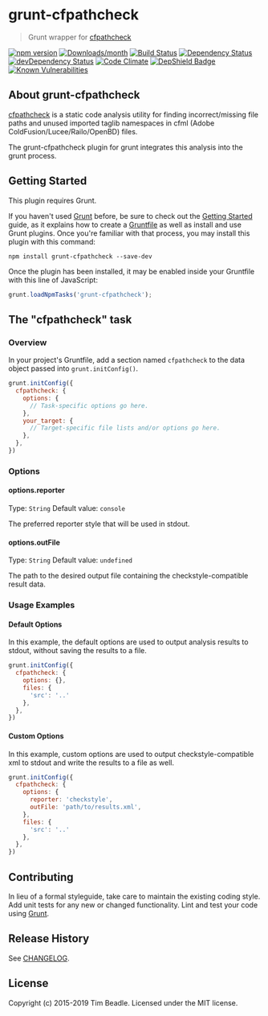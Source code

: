 # grunt-cfpathcheck

> Grunt wrapper for [cfpathcheck](https://github.com/timbeadle/cfpathcheck)

[![npm version](https://img.shields.io/npm/v/grunt-cfpathcheck.svg)](https://www.npmjs.com/package/grunt-cfpathcheck)
[![Downloads/month](https://img.shields.io/npm/dm/grunt-cfpathcheck.svg)](https://www.npmjs.com/package/grunt-cfpathcheck)
[![Build Status](https://travis-ci.com/timbeadle/grunt-cfpathcheck.svg?branch=master)](https://travis-ci.com/timbeadle/grunt-cfpathcheck)
[![Dependency Status](https://david-dm.org/timbeadle/grunt-cfpathcheck.svg)](https://david-dm.org/timbeadle/grunt-cfpathcheck)
[![devDependency Status](https://david-dm.org/timbeadle/grunt-cfpathcheck/dev-status.svg)](https://david-dm.org/timbeadle/grunt-cfpathcheck#info=devDependencies)
[![Code Climate](https://codeclimate.com/github/timbeadle/grunt-cfpathcheck/badges/gpa.svg)](https://codeclimate.com/github/timbeadle/grunt-cfpathcheck)
[![DepShield Badge](https://depshield.sonatype.org/badges/timbeadle/grunt-cfpathcheck/depshield.svg)](https://depshield.github.io)
[![Known Vulnerabilities](https://snyk.io/test/github/timbeadle/grunt-cfpathcheck/badge.svg)](https://snyk.io/test/github/timbeadle/grunt-cfpathcheck)

## About grunt-cfpathcheck

[cfpathcheck](https://github.com/timbeadle/cfpathcheck) is a static code analysis utility for finding incorrect/missing file paths and unused imported taglib namespaces in cfml (Adobe ColdFusion/Lucee/Railo/OpenBD) files.

The grunt-cfpathcheck plugin for grunt integrates this analysis into the grunt process.

## Getting Started
This plugin requires Grunt.

If you haven't used [Grunt](http://gruntjs.com/) before, be sure to check out the [Getting Started](http://gruntjs.com/getting-started) guide, as it explains how to create a [Gruntfile](http://gruntjs.com/sample-gruntfile) as well as install and use Grunt plugins. Once you're familiar with that process, you may install this plugin with this command:

```shell
npm install grunt-cfpathcheck --save-dev
```

Once the plugin has been installed, it may be enabled inside your Gruntfile with this line of JavaScript:

```js
grunt.loadNpmTasks('grunt-cfpathcheck');
```

## The "cfpathcheck" task

### Overview
In your project's Gruntfile, add a section named `cfpathcheck` to the data object passed into `grunt.initConfig()`.

```js
grunt.initConfig({
  cfpathcheck: {
    options: {
      // Task-specific options go here.
    },
    your_target: {
      // Target-specific file lists and/or options go here.
    },
  },
})
```

### Options

#### options.reporter
Type: `String`
Default value: `console`

The preferred reporter style that will be used in stdout.

#### options.outFile
Type: `String`
Default value: `undefined`

The path to the desired output file containing the checkstyle-compatible result data.

### Usage Examples

#### Default Options
In this example, the default options are used to output analysis results to stdout, without saving the results to a file.

```js
grunt.initConfig({
  cfpathcheck: {
    options: {},
    files: {
      'src': '..'
    },
  },
})
```

#### Custom Options
In this example, custom options are used to output checkstyle-compatible xml to stdout and write the results to a file as well.

```js
grunt.initConfig({
  cfpathcheck: {
    options: {
      reporter: 'checkstyle',
      outFile: 'path/to/results.xml',
    },
    files: {
      'src': '..'
    },
  },
})
```

## Contributing
In lieu of a formal styleguide, take care to maintain the existing coding style. Add unit tests for any new or changed functionality. Lint and test your code using [Grunt](http://gruntjs.com/).

## Release History
See [CHANGELOG](https://github.com/timbeadle/grunt-cfpathcheck/blob/master/CHANGELOG.md).

## License
Copyright (c) 2015-2019 Tim Beadle. Licensed under the MIT license.
